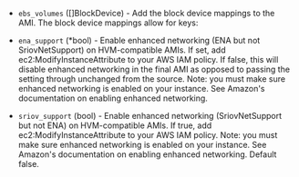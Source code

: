 <!-- Code generated from the comments of the Config struct in builder/amazon/ebsvolume/builder.go; DO NOT EDIT MANUALLY -->

-   `ebs_volumes` ([]BlockDevice) - Add the block device
    mappings to the AMI. The block device mappings allow for keys:
    
-   `ena_support` (*bool) - Enable enhanced networking (ENA but not
    SriovNetSupport) on HVM-compatible AMIs. If set, add
    ec2:ModifyInstanceAttribute to your AWS IAM policy. If false, this will
    disable enhanced networking in the final AMI as opposed to passing the
    setting through unchanged from the source. Note: you must make sure
    enhanced networking is enabled on your instance. See Amazon's
    documentation on enabling enhanced
    networking.
    
-   `sriov_support` (bool) - Enable enhanced networking (SriovNetSupport but
    not ENA) on HVM-compatible AMIs. If true, add
    ec2:ModifyInstanceAttribute to your AWS IAM policy. Note: you must make
    sure enhanced networking is enabled on your instance. See Amazon's
    documentation on enabling enhanced
    networking.
    Default false.
    